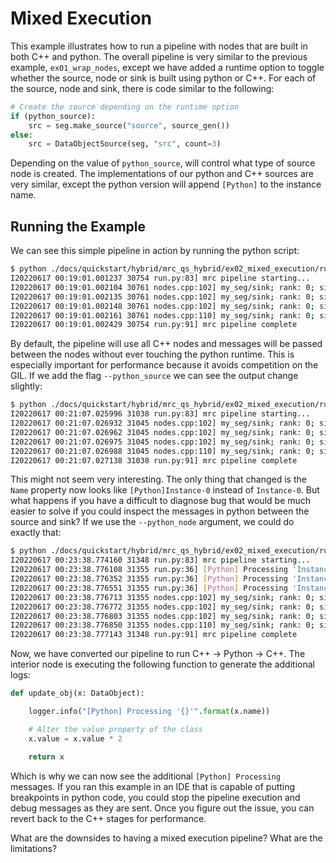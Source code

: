 # Mixed Execution

This example illustrates how to run a pipeline with nodes that are built in both C++ and python. The overall pipeline is very similar to the previous example, `ex01_wrap_nodes`, except we have added a runtime option to toggle whether the source, node or sink is built using python or C++. For each of the source, node and sink, there is code similar to the following:

```python
# Create the source depending on the runtime option
if (python_source):
    src = seg.make_source("source", source_gen())
else:
    src = DataObjectSource(seg, "src", count=3)
```

Depending on the value of `python_source`, will control what type of source node is created. The implementations of our python and C++ sources are very similar, except the python version will append `[Python]` to the instance name.

## Running the Example

We can see this simple pipeline in action by running the python script:

```bash
$ python ./docs/quickstart/hybrid/mrc_qs_hybrid/ex02_mixed_execution/run.py
I20220617 00:19:01.001237 30754 run.py:83] mrc pipeline starting...
I20220617 00:19:01.002104 30761 nodes.cpp:102] my_seg/sink; rank: 0; size: 1; tid: 140073000851200; fid: 0x7f65280a3d00 Got value: {Name: 'Instance-0', Value: 0}
I20220617 00:19:01.002135 30761 nodes.cpp:102] my_seg/sink; rank: 0; size: 1; tid: 140073000851200; fid: 0x7f65280a3d00 Got value: {Name: 'Instance-1', Value: 2}
I20220617 00:19:01.002148 30761 nodes.cpp:102] my_seg/sink; rank: 0; size: 1; tid: 140073000851200; fid: 0x7f65280a3d00 Got value: {Name: 'Instance-2', Value: 4}
I20220617 00:19:01.002161 30761 nodes.cpp:110] my_seg/sink; rank: 0; size: 1; tid: 140073000851200; fid: 0x7f65280a3d00 Completed
I20220617 00:19:01.002429 30754 run.py:91] mrc pipeline complete
```

By default, the pipeline will use all C++ nodes and messages will be passed between the nodes without ever touching the python runtime. This is especially important for performance because it avoids competition on the GIL. If we add the flag `--python_source` we can see the output change slightly:

```bash
$ python ./docs/quickstart/hybrid/mrc_qs_hybrid/ex02_mixed_execution/run.py --python_source
I20220617 00:21:07.025996 31038 run.py:83] mrc pipeline starting...
I20220617 00:21:07.026932 31045 nodes.cpp:102] my_seg/sink; rank: 0; size: 1; tid: 140306719217408; fid: 0x7f9b9c0a3e00 Got value: {Name: '[Python]Instance-0', Value: 0}
I20220617 00:21:07.026962 31045 nodes.cpp:102] my_seg/sink; rank: 0; size: 1; tid: 140306719217408; fid: 0x7f9b9c0a3e00 Got value: {Name: '[Python]Instance-1', Value: 2}
I20220617 00:21:07.026975 31045 nodes.cpp:102] my_seg/sink; rank: 0; size: 1; tid: 140306719217408; fid: 0x7f9b9c0a3e00 Got value: {Name: '[Python]Instance-2', Value: 4}
I20220617 00:21:07.026988 31045 nodes.cpp:110] my_seg/sink; rank: 0; size: 1; tid: 140306719217408; fid: 0x7f9b9c0a3e00 Completed
I20220617 00:21:07.027138 31038 run.py:91] mrc pipeline complete
```

This might not seem very interesting. The only thing that changed is the `Name` property now looks like `[Python]Instance-0` instead of `Instance-0`. But what happens if you have a difficult to diagnose bug that would be much easier to solve if you could inspect the messages in python between the source and sink? If we use the `--python_node` argument, we could do exactly that:

```bash
$ python ./docs/quickstart/hybrid/mrc_qs_hybrid/ex02_mixed_execution/run.py --python_node
I20220617 00:23:38.774160 31348 run.py:83] mrc pipeline starting...
I20220617 00:23:38.776108 31355 run.py:36] [Python] Processing 'Instance-0'
I20220617 00:23:38.776352 31355 run.py:36] [Python] Processing 'Instance-1'
I20220617 00:23:38.776551 31355 run.py:36] [Python] Processing 'Instance-2'
I20220617 00:23:38.776713 31355 nodes.cpp:102] my_seg/sink; rank: 0; size: 1; tid: 140483438864128; fid: 0x7fc4b80a5500 Got value: {Name: 'Instance-0', Value: 0}
I20220617 00:23:38.776772 31355 nodes.cpp:102] my_seg/sink; rank: 0; size: 1; tid: 140483438864128; fid: 0x7fc4b80a5500 Got value: {Name: 'Instance-1', Value: 2}
I20220617 00:23:38.776803 31355 nodes.cpp:102] my_seg/sink; rank: 0; size: 1; tid: 140483438864128; fid: 0x7fc4b80a5500 Got value: {Name: 'Instance-2', Value: 4}
I20220617 00:23:38.776850 31355 nodes.cpp:110] my_seg/sink; rank: 0; size: 1; tid: 140483438864128; fid: 0x7fc4b80a5500 Completed
I20220617 00:23:38.777143 31348 run.py:91] mrc pipeline complete
```

Now, we have converted our pipeline to run C++ -> Python -> C++. The interior node is executing the following function to generate the additional logs:

```python
def update_obj(x: DataObject):

    logger.info("[Python] Processing '{}'".format(x.name))

    # Alter the value property of the class
    x.value = x.value * 2

    return x
```

Which is why we can now see the additional `[Python] Processing` messages. If you ran this example in an IDE that is capable of putting breakpoints in python code, you could stop the pipeline execution and debug messages as they are sent. Once you figure out the issue, you can revert back to the C++ stages for performance.

What are the downsides to having a mixed execution pipeline? What are the limitations?
